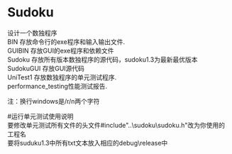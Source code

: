 # Sudoku
设计一个数独程序  
BIN 存放命令行的exe程序和输入输出文件.  
GUIBIN 存放GUI的exe程序和依赖文件  
Sudoku 存放所有版本数独程序的源代码，sudoku1.3为最新最优版本  
SudokuGUI 存放GUI源代码  
UniTest1 存放数独程序的单元测试程序.  
performance_testing性能测试报告.  

注：换行windows是/r/n两个字符  

#运行单元测试使用说明  
要修改单元测试所有文件的头文件#include"..\sudoku\sudoku.h"改为你使用的工程名   
要将suduku1.3中所有txt文本放入相应的debug\release中   


